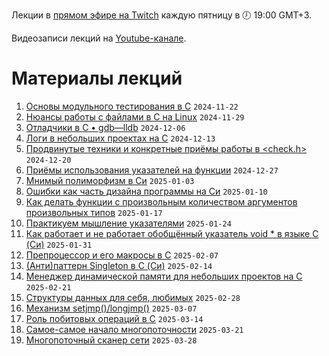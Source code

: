 Лекции в [прямом эфире на Twitch](https://www.twitch.tv/olgampavlova) каждую пятницу в 🕖 19:00 GMT+3.

Видеозаписи лекций на [Youtube-канале](https://www.youtube.com/@olgapavlova).

# Материалы лекций

1. [Основы модульного тестирования в C](unit_testing_base/) ```2024-11-22```
1. [Нюансы работы с файлами в C на Linux](https://github.com/olgapavlova/lectures/tree/main/file_in_c_linux) ```2024-11-29```
1. [Отладчики в С • gdb—lldb](https://github.com/olgapavlova/lectures/tree/main/gdb) ```2024-12-06```
1. [Логи в небольших проектах на C](https://github.com/olgapavlova/lectures/tree/main/logs) ```2024-12-13```
1. [Продвинутые техники и конкретные приёмы работы в <check.h>](https://github.com/olgapavlova/lectures/tree/main/checkplus) ```2024-12-20```
1. [Приёмы использования указателей на функции](https://github.com/olgapavlova/lectures/blob/main/function_pointers/) ```2024-12-27```
1. [Мнимый полиморфизм в Си](https://github.com/olgapavlova/lectures/tree/main/polymorphism) ```2025-01-03```
1. [Ошибки как часть дизайна программы на Си](https://github.com/olgapavlova/lectures/tree/main/errors_design) ```2025-01-10```
1. [Как делать функции с произвольным количеством аргументов произвольных типов](https://github.com/olgapavlova/lectures/tree/main/menu_vargs) ```2025-01-17```
1. [Практикуем мышление указателями](https://github.com/olgapavlova/lectures/tree/main/pointer_thinking) ```2025-01-24```
1. [Как работает и не работает обобщённый указатель void * в языке C (Си)](https://github.com/olgapavlova/lectures/tree/main/voidstar) ```2025-01-31```
1. [Препроцессор и его макросы в C](https://github.com/olgapavlova/lectures/blob/main/macro/) ```2025-02-07```
2. [(Анти)паттерн Singleton в C (Си)](https://github.com/olgapavlova/lectures/tree/main/singleton) ```2025-02-14```
3. [Менеджер динамической памяти для небольших проектов на C](https://github.com/olgapavlova/lectures/tree/main/regmem) ```2025-02-21```
4. [Структуры данных для себя, любимых](https://github.com/olgapavlova/lectures/tree/main/structdata) ```2025-02-28```
5. [Механизм setjmp()/longjmp()](https://github.com/olgapavlova/lectures/tree/main/setjmp) ```2025-03-07```
6. [Роль побитовых операций в C](https://github.com/olgapavlova/lectures/tree/main/bitops) ```2025-03-14```
7. [Самое-самое начало многопоточности](https://github.com/olgapavlova/lectures/blob/main/threads/) ```2025-03-21```
8. [Многопоточный сканер сети](https://github.com/olgapavlova/lectures/tree/main/threadsync) ```2025-03-28```
